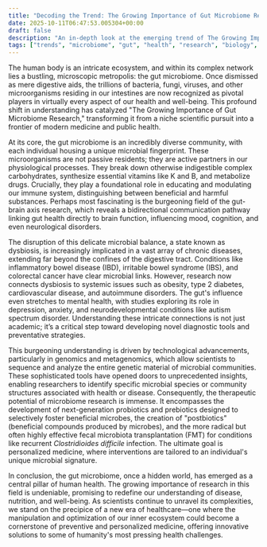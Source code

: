```yaml
---
title: "Decoding the Trend: The Growing Importance of Gut Microbiome Research"
date: 2025-10-11T06:47:53.005304+00:00
draft: false
description: "An in-depth look at the emerging trend of The Growing Importance of Gut Microbiome Research and what it means for the future."
tags: ["trends", "microbiome", "gut", "health", "research", "biology", "disease", "therapy", "personalized", "science"]
---
```


The human body is an intricate ecosystem, and within its complex network lies a bustling, microscopic metropolis: the gut microbiome. Once dismissed as mere digestive aids, the trillions of bacteria, fungi, viruses, and other microorganisms residing in our intestines are now recognized as pivotal players in virtually every aspect of our health and well-being. This profound shift in understanding has catalyzed "The Growing Importance of Gut Microbiome Research," transforming it from a niche scientific pursuit into a frontier of modern medicine and public health.

At its core, the gut microbiome is an incredibly diverse community, with each individual housing a unique microbial fingerprint. These microorganisms are not passive residents; they are active partners in our physiological processes. They break down otherwise indigestible complex carbohydrates, synthesize essential vitamins like K and B, and metabolize drugs. Crucially, they play a foundational role in educating and modulating our immune system, distinguishing between beneficial and harmful substances. Perhaps most fascinating is the burgeoning field of the gut-brain axis research, which reveals a bidirectional communication pathway linking gut health directly to brain function, influencing mood, cognition, and even neurological disorders.

The disruption of this delicate microbial balance, a state known as dysbiosis, is increasingly implicated in a vast array of chronic diseases, extending far beyond the confines of the digestive tract. Conditions like inflammatory bowel disease (IBD), irritable bowel syndrome (IBS), and colorectal cancer have clear microbial links. However, research now connects dysbiosis to systemic issues such as obesity, type 2 diabetes, cardiovascular disease, and autoimmune disorders. The gut's influence even stretches to mental health, with studies exploring its role in depression, anxiety, and neurodevelopmental conditions like autism spectrum disorder. Understanding these intricate connections is not just academic; it’s a critical step toward developing novel diagnostic tools and preventative strategies.

This burgeoning understanding is driven by technological advancements, particularly in genomics and metagenomics, which allow scientists to sequence and analyze the entire genetic material of microbial communities. These sophisticated tools have opened doors to unprecedented insights, enabling researchers to identify specific microbial species or community structures associated with health or disease. Consequently, the therapeutic potential of microbiome research is immense. It encompasses the development of next-generation probiotics and prebiotics designed to selectively foster beneficial microbes, the creation of "postbiotics" (beneficial compounds produced by microbes), and the more radical but often highly effective fecal microbiota transplantation (FMT) for conditions like recurrent *Clostridioides difficile* infection. The ultimate goal is personalized medicine, where interventions are tailored to an individual's unique microbial signature.

In conclusion, the gut microbiome, once a hidden world, has emerged as a central pillar of human health. The growing importance of research in this field is undeniable, promising to redefine our understanding of disease, nutrition, and well-being. As scientists continue to unravel its complexities, we stand on the precipice of a new era of healthcare—one where the manipulation and optimization of our inner ecosystem could become a cornerstone of preventive and personalized medicine, offering innovative solutions to some of humanity's most pressing health challenges.
